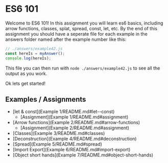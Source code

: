 # ES6 101
Welcome to ES6 101! In this assignment you will learn es6 basics, including
arrow functions, classes, splat, spread, const, let, etc. By the end of this
assignment you should have a seperate file for each example in the answers
folder named after the example number like this:

```javascript
// ./answers/example42.js
const hereIs = myAnswer();
console.log(hereIs);
```

This file you can then run with `node ./answers/example42.js` to see all the output as you
work.

Ok lets get started!

## Examples / Assignments
   * [let &amp; const](Example 1/README.md#let--const)
      * [Assignment](Example 1/README.md#assignment)
   * [Arrow functions](Example 2/README.md#arrow-functions)
      * [Assignment](Example 2/README.md#assignment)
   * [Classes](Example 3/README.md#classes)
   * [Deconstruction](Example 4/README.md#deconstruction)
   * [Spread](Example 5/README.md#spread)
   * [Import Export](Example 6/README.md#import-export)
   * [Object short hands](Example 7/README.md#object-short-hands)
